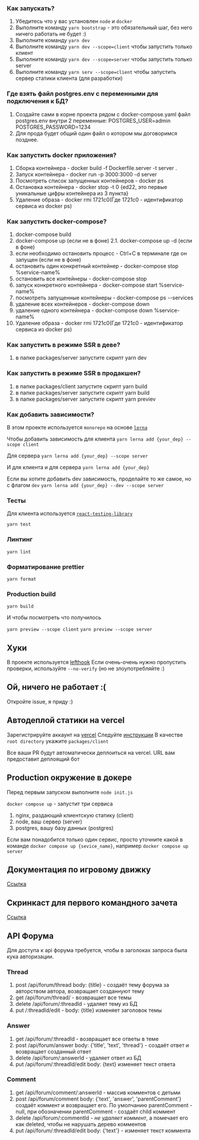 ### Как запускать?

1. Убедитесь что у вас установлен `node` и `docker`
2. Выполните команду `yarn bootstrap` - это обязательный шаг, без него ничего работать не будет :)
3. Выполните команду `yarn dev`
4. Выполните команду `yarn dev --scope=client` чтобы запустить только клиент
5. Выполните команду `yarn dev --scope=server` чтобы запустить только server
6. Выполните команду `yarn serv --scope=client` чтобы запустить сервер статики клиента (для разработки)

### Где взять файл postgres.env с переменными для подключения к БД?

1. Создайте сами в корне проекта рядом с docker-compose.yaml файл postgres.env
   внутри 2 переменные:
   POSTGRES_USER=admin
   POSTGRES_PASSWORD=1234
2. Для прода будет общий один файл о котором мы договоримся позднее.

### Как запустить docker приложения?

1. Сборка контейнера - docker build -f Dockerfile.server -t server .
2. Запуск контейнера - docker run -p 3000:3000 -d server
3. Посмотреть список запущенных контейнеров - docker ps
4. Остановка контейнера - docker stop -t 0 {ed22, это первые уникальные цифры контейнера из 3 пункта}
5. Удаление образа - docker rmi 1721c0(Где 1721c0 - идентификатор сервиса из docker ps)

### Как запустить docker-compose?

1. docker-compose build
2. docker-compose up (если не в фоне)
   2.1. docker-compose up -d (если в фоне)
3. если необходимо остановить процесс - Ctrl+C в терминале где он запущен (если не в фоне)
4. остановить один конкретный контейнер - docker-compose stop %service-name%
5. остановить все контейнеры - docker-compose stop
6. запуск конкретного контейнера - docker-compose start %service-name%
7. посмотреть запущенные контейнеры - docker-compose ps --services
8. удаление всех контейнеров - docker-compose down
9. удаление одного контейнера - docker-compose down %service-name%
10. Удаление образа - docker rmi 1721c0(Где 1721c0 - идентификатор сервиса из docker ps)

### Как запустить в режиме SSR в деве?

1. в папке packages/server запустите скрипт yarn dev

### Как запустить в режиме SSR в продакшен?

1. в папке packages/client запустите скрипт yarn build
2. в папке packages/server запустите скрипт yarn build
3. в папке packages/server запустите скрипт yarn previev

### Как добавить зависимости?

В этом проекте используется `monorepo` на основе [`lerna`](https://github.com/lerna/lerna)

Чтобы добавить зависимость для клиента
`yarn lerna add {your_dep} --scope client`

Для сервера
`yarn lerna add {your_dep} --scope server`

И для клиента и для сервера
`yarn lerna add {your_dep}`

Если вы хотите добавить dev зависимость, проделайте то же самое, но с флагом `dev`
`yarn lerna add {your_dep} --dev --scope server`

### Тесты

Для клиента используется [`react-testing-library`](https://testing-library.com/docs/react-testing-library/intro/)

`yarn test`

### Линтинг

`yarn lint`

### Форматирование prettier

`yarn format`

### Production build

`yarn build`

И чтобы посмотреть что получилось

`yarn preview --scope client`
`yarn preview --scope server`

## Хуки

В проекте используется [lefthook](https://github.com/evilmartians/lefthook)
Если очень-очень нужно пропустить проверки, используйте `--no-verify` (но не злоупотребляйте :)

## Ой, ничего не работает :(

Откройте issue, я приду :)

## Автодеплой статики на vercel

Зарегистрируйте аккаунт на [vercel](https://vercel.com/)
Следуйте [инструкции](https://vitejs.dev/guide/static-deploy.html#vercel-for-git)
В качестве `root directory` укажите `packages/client`

Все ваши PR будут автоматически деплоиться на vercel. URL вам предоставит деплоящий бот

## Production окружение в докере

Перед первым запуском выполните `node init.js`

`docker compose up` - запустит три сервиса

1. nginx, раздающий клиентскую статику (client)
2. node, ваш сервер (server)
3. postgres, вашу базу данных (postgres)

Если вам понадобится только один сервис, просто уточните какой в команде
`docker compose up {sevice_name}`, например `docker compose up server`

## Документация по игровому движку

[Ссылка](packages/client/src/engine/README.md)

## Скринкаст для первого командного зачета

[Ссылка](https://www.youtube.com/watch?v=VK6FW-lDsPw)

## API Форума
Для доступа к api форума требуется, чтобы в заголоках запроса была кука авторизации.
  ### Thread
1. post /api/forum/thread  body: {title} - создаёт тему форума за авторством автора, возвращает созданнуют тему
2. get /api/forum/thread/ - возвращает все темы
3. delete /api/forum/:threadId - удаляет тему из БД
4. put /:threadId/edit - body: {title} изменяет заголовок темы
  ### Answer
1. get /api/forum/:threadId - возвращает все ответы в теме
2. post /api/forum/answer body: {'title', 'text', 'thread'} - создаёт ответ и возвращает созданный ответ
3. delete /api/forum/:answerId - удаляет ответ из БД
4. put /api/forum/:threadId/edit body: {text} изменяет текст ответа
  ### Comment
1. get /api/forum/comment/:answerId - массив комментов с детьми
2. post /api/forum/comment body: {'text', 'answer', 'parentComment'} создаёт коммент и возвращает его. По умолчанию parentComment - null, при обозначении parentComment - создаёт child коммент
3. delete /api/forum/:commentId - *не удаляет коммент*, а помечает его как deleted, чтобы не нарушать дерево комментов
4. put /api/forum/:threadId/edit body: {'text'} - изменяет текст коммента
